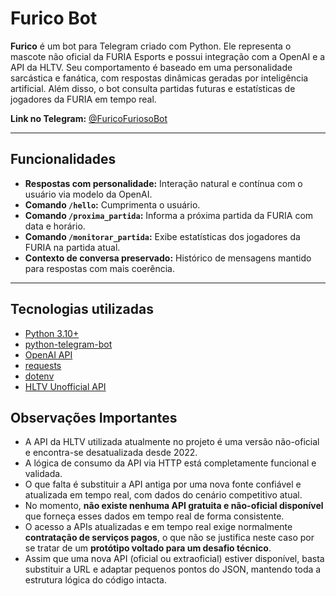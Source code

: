# Furico Bot

**Furico** é um bot para Telegram criado com Python. Ele representa o mascote não oficial da FURIA Esports e possui integração com a OpenAI e a API da HLTV. Seu comportamento é baseado em uma personalidade sarcástica e fanática, com respostas dinâmicas geradas por inteligência artificial. Além disso, o bot consulta partidas futuras e estatísticas de jogadores da FURIA em tempo real.

**Link no Telegram:** [@FuricoFuriosoBot](https://t.me/FuricoFuriosoBot)

---

## Funcionalidades

- **Respostas com personalidade:** Interação natural e contínua com o usuário via modelo da OpenAI.
- **Comando `/hello`:** Cumprimenta o usuário.
- **Comando `/proxima_partida`:** Informa a próxima partida da FURIA com data e horário.
- **Comando `/monitorar_partida`:** Exibe estatísticas dos jogadores da FURIA na partida atual.
- **Contexto de conversa preservado:** Histórico de mensagens mantido para respostas com mais coerência.

---

## Tecnologias utilizadas

- [Python 3.10+](https://www.python.org/)
- [python-telegram-bot](https://docs.python-telegram-bot.org/en/stable/)
- [OpenAI API](https://platform.openai.com/)
- [requests](https://docs.python-requests.org/)
- [dotenv](https://pypi.org/project/python-dotenv/)
- [HLTV Unofficial API](https://hltv-api.vercel.app/)

## Observações Importantes

- A API da HLTV utilizada atualmente no projeto é uma versão não-oficial e encontra-se desatualizada desde 2022.
- A lógica de consumo da API via HTTP está completamente funcional e validada.
- O que falta é substituir a API antiga por uma nova fonte confiável e atualizada em tempo real, com dados do cenário competitivo atual.
- No momento, **não existe nenhuma API gratuita e não-oficial disponível** que forneça esses dados em tempo real de forma consistente.
- O acesso a APIs atualizadas e em tempo real exige normalmente **contratação de serviços pagos**, o que não se justifica neste caso por se tratar de um **protótipo voltado para um desafio técnico**.
- Assim que uma nova API (oficial ou extraoficial) estiver disponível, basta substituir a URL e adaptar pequenos pontos do JSON, mantendo toda a estrutura lógica do código intacta.